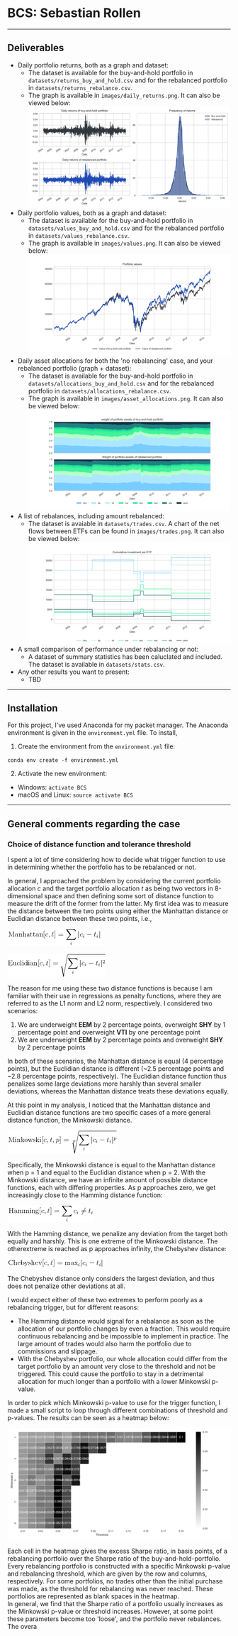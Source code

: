 # BCS: Sebastian Rollen
---
## Deliverables
* Daily portfolio returns, both as a graph and dataset:
  * The dataset is available for the buy-and-hold portfolio in `datasets/returns_buy_and_hold.csv` and for the
  rebalanced portfolio in `datasets/returns_rebalance.csv`.
  * The graph is available in `images/daily_returns.png`. It can also be viewed below:
  ![returns](images/daily_returns.png)
* Daily portfolio values, both as a graph and dataset:
  * The dataset is available for the buy-and-hold portfolio in `datasets/values_buy_and_hold.csv` and for the
  rebalanced portfolio in `datasets/values_rebalance.csv`.
  * The graph is available in `images/values.png`. It can also be viewed below:  
  ![Values](images/values.png)
* Daily asset allocations for both the 'no rebalancing' case, and your rebalanced portfolio (graph + dataset):
  * The dataset is available for the buy-and-hold portfolio in `datasets/allocations_buy_and_hold.csv` and for the
  rebalanced portfolio in `datasets/allocations_rebalance.csv`.
  * The graph is available in `images/asset_allocations.png`. It can also be viewed below:
  ![Allocations](images/asset_allocations.png)
* A list of rebalances, including amount rebalanced:
  * The dataset is avaiable in `datasets/trades.csv`. A chart of the net flows between ETFs can be found in
  `images/trades.png`. It can also be viewed below:
  ![Trades](images/trades.png)
* A small comparison of performance under rebalancing or not:
  * A dataset of summary statistics has been caluclated and included. The dataset is available in `datasets/stats.csv`.
* Any other results you want to present:
  * TBD
---
## Installation
For this project, I've used Anaconda for my packet manager. The Anaconda environment is given in the
`environment.yml` file. To install,
1. Create the environment from the `environment.yml` file:  
```
conda env create -f environment.yml
```
2. Activate the new environment:
  * Windows: `activate BCS`
  * macOS and Linux: `source activate BCS`
---
## General comments regarding the case
### Choice of distance function and  tolerance threshold
I spent a lot of time considering how to decide what trigger function to use in determining whether the portfolio
has to be rebalanced or not.

In general, I approached the problem by considering the current portfolio allocation *c* and the target portfolio
allocation *t* as being two vectors in 8-dimensional space and then defining some sort of distance function to measure
the drift of the former from the latter. My first idea was to measure the distance between the two points using either
the Manhattan distance or Euclidian distance between these two points, i.e.,

![Manhattan distance](equations/manhattan.png)

![Euclidian distance](equations/euclidian.png)

The reason for me using these two distance functions is because I am familiar with their use in regressions as penalty
functions, where they are referred to as the L1 norm and L2 norm, respectively. I considered two scenarios:
1. We are underweight **EEM** by 2 percentage points, overweight **SHY** by 1 percentage point and overweight **VTI**
by one percentage point
2. We are underweight **EEM** by 2 percentage points and overweight **SHY** by 2 percentage points

In both of these scenarios, the Manhattan distance is equal (4 percentage points), but the Euclidian distance is
different (~2.5 percentage points and ~2.8 percentage points, respectively).
The Euclidian distance function thus penalizes some large deviations more harshly than several smaller deviations,
whereas the Manhattan distance treats these deviations equally.

At this point in my analysis, I noticed that the Manhattan distance and Euclidian distance functions are two specific
cases of a more general distance function, the Minkowski distance.

![Minkowski distance](equations/minkowski.png)

Specifically, the Minkowski distance is equal to the Manhattan distance when p = 1 and equal to the Euclidian distance
when p = 2.
With the Minkowski distance, we have an infinite amount of possible distance functions, each with differing properties.
As p approaches zero, we get increasingly close to the Hamming distance function:

![Hamming distance](equations/hamming.png)

With the Hamming distance, we penalize any deviation from the target both equally and harshly. This is one extreme of
the Minkowski distance. The otherextreme is reached as p approaches infinity, the Chebyshev distance:

![Chebyshev distance](equations/chebyshev.png)

The Chebyshev distance only considers the largest deviation, and thus does not penalize other deviations at all.

I would expect either of these two extremes to perform poorly as a rebalancing trigger, but for different reasons:
* The Hamming distance would signal for a rebalance as soon as the allocation of our portfolio changes by even a
fraction. This would require continuous rebalancing and be impossible to implement in practice. The large amount of
trades would also harm the portfolio due to commissions and slippage.
* With the Chebyshev portfolio, our whole allocation could differ from the target portfolio by an amount very close to
the threshold and not be triggered. This could cause the portfolio to stay in a detrimental allocation for much
longer than a portfolio with a lower Minkowski p-value.

In order to pick which Minkowski p-value to use for the trigger function, I made a small script to loop through 
different combinations of threshold and p-values. The results can be seen as a heatmap below:

![Heatmap](images/heatmap.png)

Each cell in the heatmap gives the excess Sharpe ratio, in basis points, of a rebalancing portfolio over the Sharpe
ratio of the buy-and-hold-portfolio. Every rebalancing portfolio is constructed with a specific Minkowski p-value
and rebalancing threshold, which are given by the row and columns, respectively. For some portfolios, no trades other 
than the initial purchase was made, as the threshold for rebalancing was never reached. These portfolios are 
represented as blank spaces in the heatmap.  
In general, we find that the Sharpe ratio of a portfolio usually increases as the Minkowski p-value or threshold
increases. However, at some point these parameters become too 'loose', and the portfolio never rebalances. 
The overa